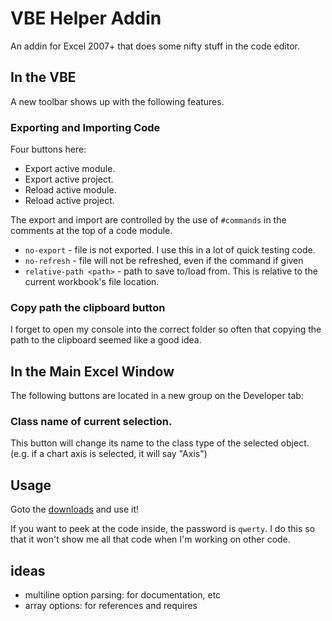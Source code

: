 # VBE Helper Addin
An addin for Excel 2007+ that does some nifty stuff in the code editor.

## In the VBE

A new toolbar shows up with the following features.

### Exporting and Importing Code

Four buttons here:
* Export active module.
* Export active project.
* Reload active module.
* Reload active project.

The export and import are controlled by the use of `#commands` in the comments at the top of a code module.

* `no-export` - file is not exported. I use this in a lot of quick testing code.
* `no-refresh` - file will not be refreshed, even if the command if given
* `relative-path <path>` - path to save to/load from. This is relative to the current workbook's file location.

### Copy path the clipboard button
I forget to open my console into the correct folder so often that copying the path to the clipboard seemed like a good idea.

## In the Main Excel Window

The following buttons are located in a new group on the Developer tab:

### Class name of current selection.
This button will change its name to the class type of the selected object. (e.g. if a chart axis is selected, it will say "Axis")

## Usage
Goto the [downloads](https://github.com/dweedul/VBEHelpersAddin/downloads) and use it!

If you want to peek at the code inside, the password is `qwerty`.  I do this so that it won't show me all that code when I'm working on other code.

## ideas
* multiline option parsing: for documentation, etc
* array options: for references and requires